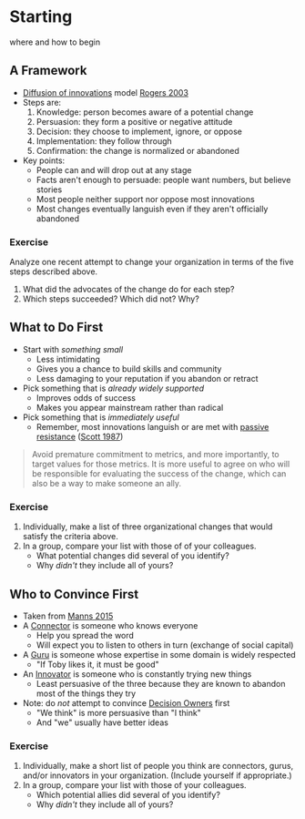 # Starting

<p class="tagline" markdown="1">where and how to begin</p>

## A Framework

-   [Diffusion of innovations](g:innovation-diffusion) model [Rogers 2003](b:Rogers2003)
-   Steps are:
    1.  Knowledge: person becomes aware of a potential change
    2.  Persuasion: they form a positive or negative attitude
    3.  Decision: they choose to implement, ignore, or oppose
    4.  Implementation: they follow through
    5.  Confirmation: the change is normalized or abandoned
-   Key points:
    -   People can and will drop out at any stage
    -   Facts aren't enough to persuade: people want numbers, but believe stories
    -   Most people neither support nor oppose most innovations
    -   Most changes eventually languish even if they aren't officially abandoned

<div class="exercise" markdown="1">

### Exercise

Analyze one recent attempt to change your organization in terms of the five steps described above.

1.  What did the advocates of the change do for each step?
1.  Which steps succeeded? Which did not? Why?

</div>

## What to Do First

-   Start with *something small*
    -   Less intimidating
    -   Gives you a chance to build skills and community
    -   Less damaging to your reputation if you abandon or retract
-   Pick something that is *already widely supported*
    -   Improves odds of success
    -   Makes you appear mainstream rather than radical
-   Pick something that is *immediately useful*
    -   Remember, most innovations languish or are met with [passive resistance](g:passive-resistance)
        ([Scott 1987](b:Scott1987))

> Avoid premature commitment to metrics,
> and more importantly,
> to target values for those metrics.
> It is more useful to agree on
> who will be responsible for evaluating the success of the change,
> which can also be a way to make someone an ally.

<div class="exercise" markdown="1">

### Exercise

1.  Individually, make a list of three organizational changes that would satisfy the criteria above.
1.  In a group, compare your list with those of of your colleagues.
    -   What potential changes did several of you identify?
    -   Why *didn't* they include all of yours?

</div>

## Who to Convince First

-   Taken from [Manns 2015](b:Manns2015)
-   A [Connector](g:connector) is someone who knows everyone
    -   Help you spread the word
    -   Will expect you to listen to others in turn (exchange of social capital)
-   A [Guru](g:guru) is someone whose expertise in some domain is widely respected
    -   "If Toby likes it, it must be good"
-   An [Innovator](g:innovator) is someone who is constantly trying new things
    -   Least persuasive of the three because they are known to abandon most of the things they try
-   Note: do *not* attempt to convince [Decision Owners](g:decision-owner) first
    -   "We think" is more persuasive than "I think"
    -   And "we" usually have better ideas

<div class="exercise" markdown="1">

### Exercise

1.  Individually, make a short list of people you think are connectors, gurus, and/or innovators in your organization.
    (Include yourself if appropriate.)
1.  In a group, compare your list with those of your colleagues.
    -   Which potential allies did several of you identify?
    -   Why *didn't* they include all of yours?

</div>
